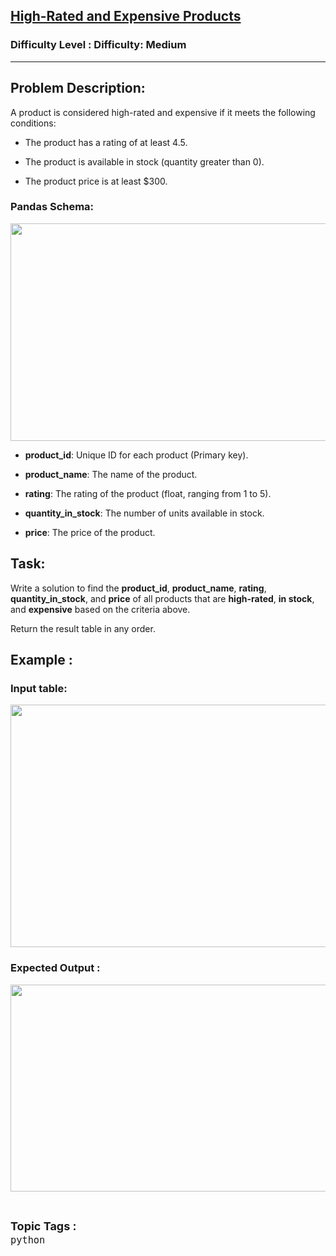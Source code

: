 <h2><a href="https://www.geeksforgeeks.org/problems/high-rated-and-expensive-products/1?page=1&category=python&status=unsolved&sortBy=submissions">High-Rated and Expensive Products</a></h2><h3>Difficulty Level : Difficulty: Medium</h3><hr><div class="problems_problem_content__Xm_eO"><h2>Problem Description:</h2>
<p>A product is considered high-rated and expensive if it meets the following conditions:</p>
<ul>
<li>
<p>The product has a rating of at least 4.5.</p>
</li>
<li>
<p>The product is available in stock (quantity greater than 0).</p>
</li>
<li>
<p>The product price is at least $300.</p>
</li>
</ul>
<h3>Pandas Schema:</h3>
<p><img src="https://media.geeksforgeeks.org/img-practice/prod/addEditProblem/894752/Web/Other/blobid0_1746527915.png" width="564" height="348"></p>
<ul>
<li>
<p><strong>product_id</strong>: Unique ID for each product (Primary key).</p>
</li>
<li>
<p><strong>product_name</strong>: The name of the product.</p>
</li>
<li>
<p><strong>rating</strong>: The rating of the product (float, ranging from 1 to 5).</p>
</li>
<li>
<p><strong>quantity_in_stock</strong>: The number of units available in stock.</p>
</li>
<li>
<p><strong>price</strong>: The price of the product.</p>
</li>
</ul>
<h2>Task:</h2>
<p>Write a solution to find the <strong>product_id</strong>, <strong>product_name</strong>, <strong>rating</strong>, <strong>quantity_in_stock</strong>, and <strong>price</strong> of all products that are <strong>high-rated</strong>, <strong>in stock</strong>, and <strong>expensive</strong> based on the criteria above.</p>
<p>Return the result table in any order.</p>
<h2>Example :</h2>
<h3>Input table<strong>:</strong></h3>
<p><strong><img src="https://media.geeksforgeeks.org/img-practice/prod/addEditProblem/894752/Web/Other/blobid1_1746527951.png" width="815" height="388"></strong></p>
<h3>Expected Output<strong> :</strong></h3>
<p><strong><img src="https://media.geeksforgeeks.org/img-practice/prod/addEditProblem/894752/Web/Other/blobid2_1746527973.png" width="818" height="331"></strong></p></div><br><p><span style=font-size:18px><strong>Topic Tags : </strong><br><code>python</code>&nbsp;